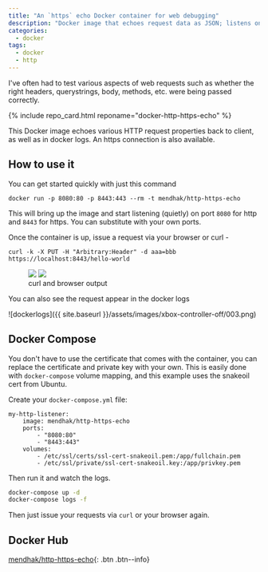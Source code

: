 ```yaml
---
title: "An `https` echo Docker container for web debugging"
description: "Docker image that echoes request data as JSON; listens on HTTP/S, useful for debugging."
categories:
  - docker
tags:
  - docker
  - http
---
```


I've often had to test various aspects of web requests such as whether the right headers, querystrings, body, methods, etc. were being passed correctly. 

{% include repo_card.html reponame="docker-http-https-echo" %}

This Docker image echoes various HTTP request properties back to client, as well as in docker logs. An https connection is also available.


## How to use it

You can get started quickly with just this command

    docker run -p 8080:80 -p 8443:443 --rm -t mendhak/http-https-echo

This will bring up the image and start listening (quietly) on port `8080` for http and `8443` for https.  You can substitute with your own ports.  


Once the container is up, issue a request via your browser or curl -

    curl -k -X PUT -H "Arbitrary:Header" -d aaa=bbb https://localhost:8443/hello-world


<figure class="half">
    <a href="{{ site.baseurl }}/assets/images/xbox-controller-off/001.png"><img src="{{ site.baseurl }}/assets/images/xbox-controller-off/001.png"></a>
    <a href="{{ site.baseurl }}/assets/images/xbox-controller-off/002.png"><img src="{{ site.baseurl }}/assets/images/xbox-controller-off/002.png"></a>
    <figcaption>curl and browser output</figcaption>
</figure>


You can also see the request appear in the docker logs  

![dockerlogs]({{ site.baseurl }}/assets/images/xbox-controller-off/003.png)



## Docker Compose

You don't have to use the certificate that comes with the container, you can replace the certificate and private key with your own. This is easily done with `docker-compose` volume mapping, and this example uses the snakeoil cert from Ubuntu.

Create your `docker-compose.yml` file:


```docker
my-http-listener:
    image: mendhak/http-https-echo
    ports:
        - "8080:80"
        - "8443:443"
    volumes:
        - /etc/ssl/certs/ssl-cert-snakeoil.pem:/app/fullchain.pem
        - /etc/ssl/private/ssl-cert-snakeoil.key:/app/privkey.pem

```

Then run it and watch the logs. 

```bash
docker-compose up -d
docker-compose logs -f
```

Then just issue your requests via `curl` or your browser again. 


## Docker Hub

[mendhak/http-https-echo](https://hub.docker.com/r/mendhak/http-https-echo){: .btn .btn--info} 


